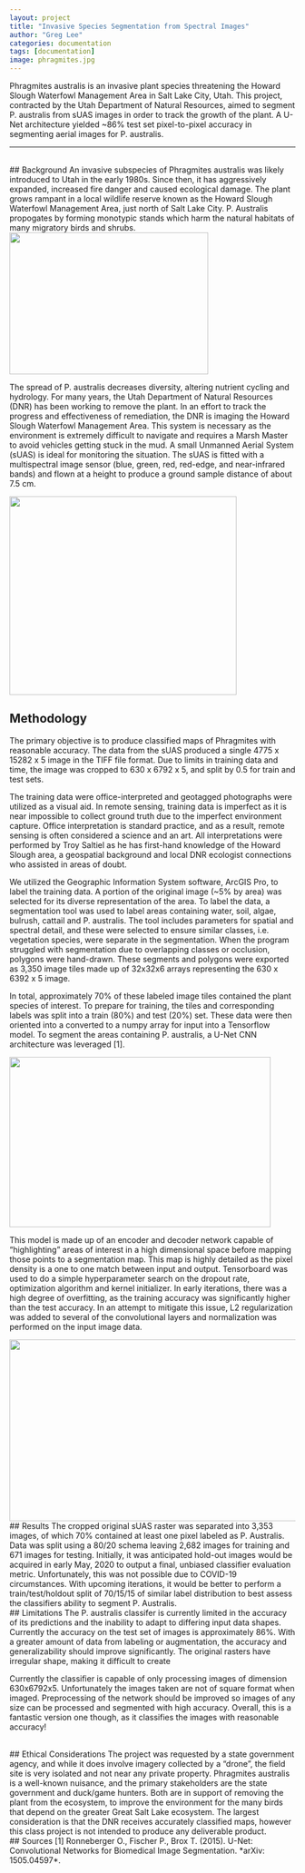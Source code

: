 ```yaml
---
layout: project
title: "Invasive Species Segmentation from Spectral Images"
author: "Greg Lee"
categories: documentation
tags: [documentation]
image: phragmites.jpg
---
```


Phragmites australis is an invasive plant species threatening the Howard Slough Waterfowl Management Area in Salt Lake City, Utah. This project, contracted by the Utah Department of Natural Resources, aimed to segment P. australis from sUAS images in order to track the growth of the plant. A U-Net architecture yielded ~86% test set pixel-to-pixel accuracy in segmenting aerial images for P. australis. 
<hr>
<br>
## Background
An invasive subspecies of Phragmites australis was likely introduced to Utah in the early 1980s. Since then, it has aggressively expanded, increased fire danger and caused ecological damage. The plant grows rampant in a local wildlife reserve known as the Howard Slough Waterfowl Management Area, just north of Salt Lake City. P. Australis propogates by forming monotypic stands which harm the natural habitats of many migratory birds and shrubs.

<img src="{{ site.github.url }}/assets/img/phragmites.jpg" width="350" height="250">

 The spread of P. australis decreases diversity, altering nutrient cycling and hydrology. For many years, the Utah Department of Natural Resources (DNR) has been working to remove the plant. In an effort to track the progress and effectiveness of remediation, the DNR is imaging the Howard Slough Waterfowl Management Area. This system is necessary as the environment is extremely difficult to navigate and requires a Marsh Master to avoid vehicles getting stuck in the mud. A small Unmanned Aerial System (sUAS) is ideal for monitoring the situation. The sUAS is fitted with a multispectral image sensor (blue, green, red, red-edge, and near-infrared bands) and flown at a height to produce a ground sample distance of about 7.5 cm.

 <img src="{{ site.github.url }}/assets/img/parrot.jpg" width="400" height="350">

## Methodology
The primary objective is to produce classified maps of Phragmites with reasonable accuracy. The data from the sUAS produced a single 4775 x 15282 x 5 image in the TIFF file format. Due to limits in training data and time, the image was cropped to 630 x 6792 x 5, and split by 0.5 for train and test sets.

The training data were office-interpreted and geotagged photographs were utilized as a visual aid. In remote sensing, training data is imperfect as it is near impossible to collect ground truth due to the imperfect environment capture. Office interpretation is standard practice, and as a result, remote sensing is often considered a science and an art. All interpretations were performed by Troy Saltiel as he has first-hand knowledge of the Howard Slough area, a geospatial background and local DNR ecologist connections who assisted in areas of doubt. 

We utilized the Geographic Information System software, ArcGIS Pro, to label the training data. A portion of the original image (~5% by area) was selected for its diverse representation of the area. To label the data, a segmentation tool was used to label areas containing water, soil, algae, bulrush, cattail and P. australis. The tool includes parameters for spatial and spectral detail, and these were selected to ensure similar classes, i.e. vegetation species, were separate in the segmentation. When the program struggled with segmentation due to overlapping classes or occlusion, polygons were hand-drawn. These segments and polygons were exported as 3,350 image tiles made up of 32x32x6 arrays representing the 630 x 6392 x 5 image. 

In total, approximately 70% of these labeled image tiles contained the plant species of interest. To prepare for training, the tiles and corresponding labels was split into a train (80%) and test (20%) set. These data were then oriented into a converted to a numpy array for input into a Tensorflow model. To segment the areas containing P. australis, a U-Net CNN architecture was leveraged [1]. 

 <img src="{{ site.github.url }}/assets/img/unet.png" width="460" height="300">

This model is made up of an encoder and decoder network capable of “highlighting” areas of interest in a high dimensional space before mapping those points to a segmentation map. This map is highly detailed as the pixel density is a one to one match between input and output. Tensorboard was used to do a simple hyperparameter search on the dropout rate, optimization algorithm and kernel initializer. In early iterations, there was a high degree of overfitting, as the training accuracy was significantly higher than the test accuracy. In an attempt to mitigate this issue, L2 regularization was added to several of the convolutional layers and normalization was performed on the input image data.

 <img src="{{ site.github.url }}/assets/img/visualization.png" width="700" height="320">

<br>
## Results
The cropped original sUAS raster was separated into 3,353 images, of which 70% contained at least one pixel labeled as P. Australis. Data was split using a 80/20 schema leaving 2,682 images for training and 671 images for testing. Initially, it was anticipated hold-out images would be acquired in early May, 2020 to output a final, unbiased classifier evaluation metric. Unfortunately, this was not possible due to COVID-19 circumstances. With upcoming iterations, it would be better to perform a train/test/holdout split of 70/15/15 of similar label distribution to best assess the classifiers ability to segment P. Australis. 



<br>
## Limitations
The P. australis classifer is currently limited in the accuracy of its predictions and the inability to adapt to differing input data shapes. Currently the accuracy on the test set of images is approximately 86%. With a greater amount of data from labeling or augmentation, the accuracy and generalizability should improve significantly. The original rasters have irregular shape, making it difficult to create 

Currently the classifier is capable of only processing images of dimension 630x6792x5. Unfortunately the images taken are not of square format when imaged. Preprocessing of the network should be improved so images of any size can be processed and segmented with high accuracy. Overall, this is a fantastic version one though, as it classifies the images with reasonable accuracy!

<br>
## Ethical Considerations
The project was requested by a state government agency, and while it does involve imagery collected by a “drone”, the field site is very isolated and not near any private property. Phragmites australis is a well-known nuisance, and the primary stakeholders are the state government and duck/game hunters. Both are in support of removing the plant from the ecosystem, to improve the environment for the many birds that depend on the greater Great Salt Lake ecosystem. The largest consideration is that the DNR receives accurately classified maps, however this class project is not intended to produce any deliverable product.

<br>
## Sources
[1] Ronneberger O., Fischer P., Brox T. (2015). U-Net: Convolutional Networks for Biomedical Image Segmentation. *arXiv: 1505.04597*.
